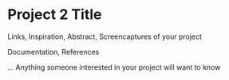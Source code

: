 # Project 2 Title

Links, Inspiration, Abstract, Screencaptures of your project

Documentation, References

... Anything someone interested in your project will want to know
